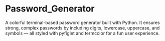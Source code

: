 # Password_Generator
A colorful terminal-based password generator built with Python. It ensures strong, complex passwords by including digits, lowercase, uppercase, and symbols — all styled with pyfiglet and termcolor for a fun user experience.
